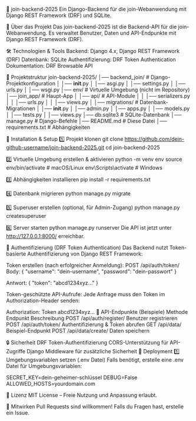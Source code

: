 📌 join-backend-2025
Ein Django-Backend für die join-Webanwendung mit Django REST Framework (DRF) und SQLite.

🚀 Über das Projekt
Das join-backend-2025 ist die Backend-API für die join-Webanwendung. Es verwaltet Benutzer, Daten und API-Endpunkte mit Django REST Framework (DRF).

🛠 Technologien & Tools
Backend: Django 4.x, Django REST Framework (DRF)
Datenbank: SQLite
Authentifizierung: DRF Token Authentication
Dokumentation: DRF Browsable API

📂 Projektstruktur
join-backend-2025/
│── backend_join/         # Django-Projektkonfiguration
│   │── __init__.py
│   │── asgi.py
│   │── settings.py
│   │── urls.py
│   │── wsgi.py
│── env/                  # Virtuelle Umgebung (nicht im Repository)
│── join_app/             # Haupt-App
│   │── api/              # API-Module
│   │   │── serializers.py
│   │   │── urls.py
│   │   │── views.py
│   │── migrations/       # Datenbank-Migrationen
│   │── __init__.py
│   │── admin.py
│   │── apps.py
│   │── models.py
│   │── tests.py
│   │── views.py
│── db.sqlite3            # SQLite-Datenbank
│── manage.py             # Django-Befehle
│── README.md             # Diese Datei
│── requirements.txt      # Abhängigkeiten

🔧 Installation & Setup
1️⃣ Projekt klonen
git clone https://github.com/dein-github-username/join-backend-2025.git
cd join-backend-2025

2️⃣ Virtuelle Umgebung erstellen & aktivieren
python -m venv env
source env/bin/activate  # macOS/Linux
env\Scripts\activate      # Windows

3️⃣ Abhängigkeiten installieren
pip install -r requirements.txt

4️⃣ Datenbank migrieren
python manage.py migrate

5️⃣ Superuser erstellen (optional, für Admin-Zugang)
python manage.py createsuperuser

6️⃣ Server starten
python manage.py runserver
Die API ist jetzt unter http://127.0.0.1:8000/ erreichbar.

🔑 Authentifizierung (DRF Token Authentication)
Das Backend nutzt Token-basierte Authentifizierung von Django REST Framework:

Token erstellen (nach erfolgreicher Anmeldung):
POST /api/auth/token/
Body: { "username": "dein-username", "password": "dein-passwort" }

Antwort:
{
  "token": "abcd1234xyz..."
}

Token-geschützte API-Aufrufe:
Jede Anfrage muss den Token im Authorization-Header senden:

Authorization: Token abcd1234xyz...
📌 API-Endpunkte (Beispiele)
Methode	Endpunkt	Beschreibung
POST	/api/auth/register/	Benutzer registrieren
POST	/api/auth/token/	Authentifizierung & Token abrufen
GET	/api/data/	Beispiel-Endpunkt
POST	/api/data/create/	Daten speichern

🔒 Sicherheit
DRF Token-Authentifizierung
CORS-Unterstützung für API-Zugriffe
Django Middleware für zusätzliche Sicherheit
🚀 Deployment
1️⃣ Umgebungsvariablen setzen (.env Datei)
Falls benötigt, erstelle eine .env Datei für Umgebungsvariablen:

SECRET_KEY=dein-geheimer-schlüssel
DEBUG=False
ALLOWED_HOSTS=yourdomain.com

📄 Lizenz
MIT License – Freie Nutzung und Anpassung erlaubt.

🙌 Mitwirken
Pull Requests sind willkommen! Falls du Fragen hast, erstelle ein Issue.